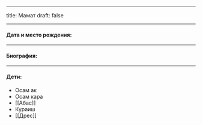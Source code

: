 
---
title: Мамат
draft: false

---
#### Дата и место рождения:

---
#### Биография:


---
#### Дети:
- Осам ак
- Осам кара
- [[Абас]]
- Кураиш
- [[Дрес]]